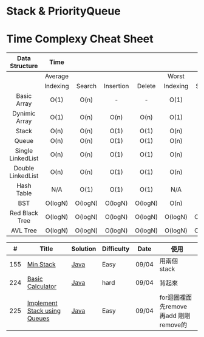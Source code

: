 # Stack & PriorityQueue

# Time Complexy Cheat Sheet

|Data Structure | Time  |        |           |        |       |        |           |        |           Space  |
|:-------------:|:-----:|:------:|:---------:|:------:|:-----:|:------:|:---------:|:------:|:----------------:|
|               |Average|        |           |        | Worst |        |           |        | Worst            |
|               |Indexing | Search | Insertion | Delete |Indexing | Search | Insertion | Delete |                  |
| Basic Array   | O(1)  | O(n)   |     -      | -  | O(1)  | O(n)   | -      | -          | O(n)             |
| Dynimic Array | O(1)  | O(n)   | O(n)      | O(n)   | O(1)  | O(n)   | O(n)      | O(n)   | O(n)             |
| Stack         | O(n)  | O(n)   | O(1)      | O(1)   | O(n)  | O(n)   | O(1)      | O(1)   | O(n)             |
| Queue         | O(n)  | O(n)   | O(1)      | O(1)   | O(n)  | O(n)   | O(1)      | O(1)   | O(n)             |
|Single LinkedList| O(n)  | O(n)   | O(1)      | O(1)   | O(n)  | O(n)   | O(1)      | O(1)   | O(n)             |
|Double LinkedList| O(n)  | O(n)   | O(1)      | O(1)   | O(n)  | O(n)   | O(1)      | O(1)   | O(n)             |
| Hash Table    | N/A  | O(1)   | O(1)      | O(1)   | N/A  | O(n)   | O(n)      | O(n)   | O(n)             |
| BST           | O(logN)  | O(logN)    | O(logN)  | O(logN) | O(n)  | O(n)   | O(n)      | O(n)   | O(n)    |
| Red Black Tree| O(logN)  | O(logN) | O(logN) | O(logN)  | O(logN)  | O(logN) | O(logN) | O(logN)   | O(n)      |
| AVL Tree      | O(logN)  | O(logN) | O(logN) | O(logN)  | O(logN)  | O(logN) | O(logN) | O(logN)   | O(n)      |


| # | Title | Solution | Difficulty | Date | 使用 |
|---| ----- | -------- | ---------- |------|------|
|155|[Min Stack](https://leetcode.com/problems/min-stack/) | [Java]()|Easy|09/04|用兩個 stack|
|224|[Basic Calculator](https://leetcode.com/problems/basic-calculator/) | [Java]()|hard|09/04|背起來|
|225|[Implement Stack using Queues](https://leetcode.com/problems/implement-stack-using-queues/) | [Java]()|Easy|09/04|for迴圈裡面 先remove 再add 剛剛remove的|
